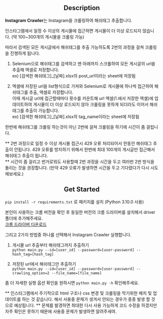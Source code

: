 ## <center>Description</center>
**Instagram Crawler**는 Instagram을 크롤링하여 해쉬태그 추출합니다.

인스타그램에서 일정 수 이상의 게시물에 접근하면 게시물이 더 이상 로드되지 않습니다. (약 100~300개의 게시물을 크롤링 가능)

따라서 검색된 모든 게시글에서 해쉬태그를 추출 가능하도록 2번의 과정을 걸쳐 크롤링을 진행하게 됩니다.

1. Selenium으로 해쉬태그를 검색하고 맨 아래까지 스크롤하여 모든 게시글의 url을 추출해 엑셀로 저장합니다.  
ex) [검색한 해쉬태그]_[날짜].xlsx의 post_url이라는 sheet에 저장됨

2. 엑셀에 저장된 url을 list형식으로 가져와 Selenium로 게시물에 하나씩 접근하여 해쉬태그를 추출, 엑셀로 저장합니다.  
이때 게시글 url에 접근할때마다 횟수를 카운트해 url 엑셀(1.에서 저장한 엑셀)에 업데이트하여 게시물이 더 이상 로드되지 않아 크롤링을 못하게 되더라도 이어서 해쉬태그를 추출이 가능합니다.  
ex) [검색한 해쉬태그]_[날짜].xlsx의 tag_name이라는 sheet에 저장됨

한번에 해쉬태그를 크롤링 하는것이 아닌 2번에 걸쳐 크롤링을 하기에 시간이 좀 걸립니다.

** 2번 과정으로 일정 수 이상 게시물 접근시 429 오류 처리되어서 한동안 해쉬태그 추출이 안됩니다. 429 오류를 방지하기 위해서 한번에 최대 100개의 개시글만 접근해서 해쉬태그 추출이 됩니다.  
** 시간이 좀 걸리고 번거로워도 사용할때 2번 과정을 시간을 두고 여러번 2번 방식을 돌리는 것을 권장합니다. (만약 429 오류가 발생하면 시간을 두고 기다렸다가 다시 시도헤보세요.)

## <center>Get Started</center>

`pip install -r requirements.txt` 로 패키지를 설치
(Python 3.10.0 사용)

본인이 사용하는 크롬 버전을 확인 후 동일한 버전의 크롬 드라이버를 설치해서 driver 폴더에 추가해주세요.  
[크롬 드라이버 다운로드](https://chromedriver.chromium.org/downloads)

그리고 2가지 방법중 하나를 선택해서 Instagram Crawler 실행합니다.

1. 게시물 url 추출부터 해쉬태그까지 추출하기  
`python main.py --id=[user_id] --password=[user-password] --hash_tag=[hash_tag]`

2. 저장된 url에서 해쉬태그만 추출하기  
`python main.py --id=[user_id] --password=[user-password] --crawling_option=2 --file_name=[file_name]`

좀 더 자세한 실행 옵션 확인을 원하시면 `python main.py -h` 확인해주세요.

** 인스타그램에서 주기적으로 html 구조나 css 변경 및 크롤링을 막기위한 패치 및 업데이트를 하는 것 같습니다. 해서 사용중 문제가 생겨서 안되는 경우가 종종 발생 할 것으로 예상됩니다.
** 문제를 발경하면 최대한 다시 사용 가능하게 코드 수정을 하겠지만 자주 확인은 못하기 때문에 사용중 문제가 발생하면 알려주세여.